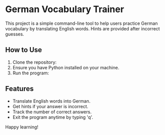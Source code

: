 # German Vocabulary Trainer

This project is a simple command-line tool to help users practice German vocabulary by translating English words. Hints are provided after incorrect guesses.

## How to Use
1. Clone the repository:
2. Ensure you have Python installed on your machine.
3. Run the program:

## Features
- Translate English words into German.
- Get hints if your answer is incorrect.
- Track the number of correct answers.
- Exit the program anytime by typing 'q'.

Happy learning!

